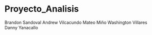 # Proyecto_Analisis
Brandon Sandoval
Andrew Vilcacundo
Mateo Miño
Washington Villares
Danny Yanacallo
